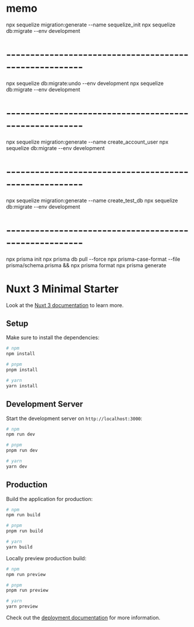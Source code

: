 



# memo 

npx sequelize migration:generate --name sequelize_init
npx sequelize db:migrate --env development

# ------------------------------------------------------

npx sequelize db:migrate:undo  --env development
npx sequelize db:migrate --env development

# ------------------------------------------------------


npx sequelize migration:generate --name create_account_user
npx sequelize db:migrate --env development

# ------------------------------------------------------

npx sequelize migration:generate --name create_test_db
npx sequelize db:migrate --env development

# ------------------------------------------------------

npx prisma init
npx prisma db pull --force
npx prisma-case-format --file prisma/schema.prisma && npx prisma format
npx prisma generate











# Nuxt 3 Minimal Starter

Look at the [Nuxt 3 documentation](https://nuxt.com/docs/getting-started/introduction) to learn more.

## Setup

Make sure to install the dependencies:

```bash
# npm
npm install

# pnpm
pnpm install

# yarn
yarn install
```

## Development Server

Start the development server on `http://localhost:3000`:

```bash
# npm
npm run dev

# pnpm
pnpm run dev

# yarn
yarn dev
```

## Production

Build the application for production:

```bash
# npm
npm run build

# pnpm
pnpm run build

# yarn
yarn build
```

Locally preview production build:

```bash
# npm
npm run preview

# pnpm
pnpm run preview

# yarn
yarn preview
```

Check out the [deployment documentation](https://nuxt.com/docs/getting-started/deployment) for more information.
